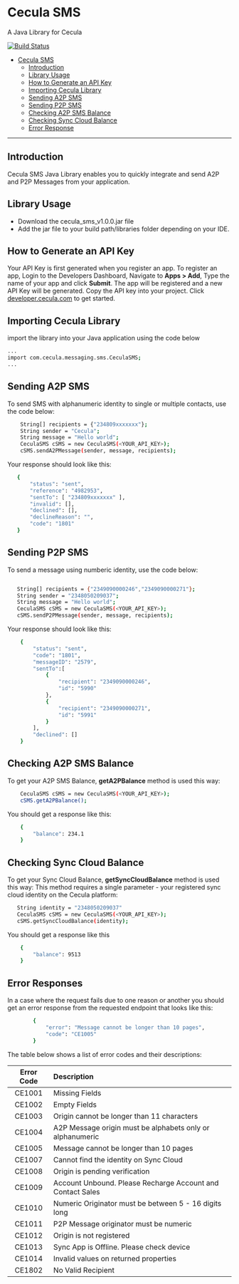 # Cecula SMS

A Java Library for Cecula

[![Build Status](https://travis-ci.org/cecula-sms/java-library.svg?branch=master)](https://travis-ci.org/cecula-sms/java-library)

- [Cecula SMS](#cecula-sms)
  - [Introduction](#introduction)
  - [Library Usage](#library-usage)
  - [How to Generate an API Key](#how-to-generate-an-api-key)
  - [Importing Cecula Library](#importing-cecula-library)
  - [Sending A2P SMS](#sending-a2p-sms)
  - [Sending P2P SMS](#sending-p2p-sms)
  - [Checking A2P SMS Balance](#checking-a2p-sms-balance)
  - [Checking Sync Cloud Balance](#checking-sync-cloud-balance)
  - [Error Response](#error-responses)

----------

## Introduction

Cecula SMS Java Library enables you to quickly integrate and send A2P and P2P Messages from your application.

## Library Usage

 * Download the cecula_sms_v1.0.0.jar file
 * Add the jar file to your build path/libraries folder depending on your IDE.
 
  

## How to Generate an API Key

Your API Key is first generated when you register an app. To register an app,
Login to the Developers Dashboard, Navigate to __Apps > Add__, Type the name of your app and click **Submit**. The app will be registered and a new API Key will be generated. Copy the API key into your project.
Click [developer.cecula.com](https://developer.cecula.com/docs/introduction/generating-api-key) to get started.

## Importing Cecula Library

import the library into your Java application using the code below
```sh
...
import com.cecula.messaging.sms.CeculaSMS;
...
```

## Sending A2P SMS

To send SMS with alphanumeric identity to single or multiple contacts, use the code below:
```sh
    String[] recipients = {"234809xxxxxxx"};
    String sender = "Cecula";
    String message = "Hello world";
    CeculaSMS cSMS = new CeculaSMS(<YOUR_API_KEY>);
    cSMS.sendA2PMessage(sender, message, recipients);
```
Your response should look like this:
 ```sh
    {
        "status": "sent",
        "reference": "4982953",
        "sentTo": [ "234809xxxxxxx" ],
        "invalid": [],
        "declined": [],
        "declineReason": "",
        "code": "1801"
    }
```

## Sending P2P SMS

To send a message using numberic identity, use the code below:
 ```sh
 
    String[] recipients = {"2349090000246","2349090000271"};
    String sender = "2348050209037";
    String message = "Hello world";
    CeculaSMS cSMS = new CeculaSMS(<YOUR_API_KEY>);
    cSMS.sendP2PMessage(sender, message, recipients);
```
Your response should look like this:
```sh
    {
        "status": "sent",
        "code": "1801",
        "messageID": "2579",
        "sentTo":[
            {
                "recipient": "2349090000246",
                "id": "5990"
            },
            {
                "recipient": "2349090000271",
                "id": "5991"
            }
        ],
        "declined": []
    }
```

## Checking A2P SMS Balance

To get your A2P SMS Balance, __getA2PBalance__ method is used this way:
```sh
    CeculaSMS cSMS = new CeculaSMS(<YOUR_API_KEY>);
    cSMS.getA2PBalance();
```

You should get a response like this:
```sh
    {
        "balance": 234.1
    }
```

## Checking Sync Cloud Balance

To get your Sync Cloud Balance, __getSyncCloudBalance__ method is used this way:
This method requires a single parameter - your registered sync cloud identity on the Cecula platform:
```sh
   String identity = "2348050209037"
   CeculaSMS cSMS = new CeculaSMS(<YOUR_API_KEY>);
   cSMS.getSyncCloudBalance(identity);
```
You should get a response like this
```sh
    {
        "balance": 9513
    }
```

## Error Responses
In a case where the request fails due to one reason or another you should get an error response from the requested endpoint that looks like this:
```sh
        {
            "error": "Message cannot be longer than 10 pages",
            "code": "CE1005"
        }
```
The table below shows a list of error codes and their descriptions:

| Error Code | Description                                                  |
|:----------:| :------------------------------------------------------------|
| CE1001     | Missing Fields                                               |
| CE1002     | Empty Fields                                                 |
| CE1003     | Origin cannot be longer than 11 characters                   |
| CE1004     | A2P Message origin must be alphabets only or alphanumeric    |
| CE1005     | Message cannot be longer than 10 pages                       |
| CE1007     | Cannot find the identity on Sync Cloud                       |
| CE1008     | Origin is pending verification                               |
| CE1009     | Account Unbound. Please Recharge Account and Contact Sales   |
| CE1010     | Numeric Originator must be between 5 - 16 digits long        |
| CE1011     | P2P Message originator must be numeric                       |
| CE1012     | Origin is not registered                                     |
| CE1013     | Sync App is Offline. Please check device                     |
| CE1014     | Invalid values on returned properties                        |
| CE1802     | No Valid Recipient                                           |
